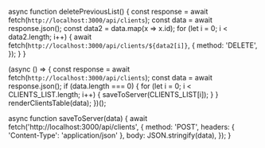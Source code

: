 async function deletePreviousList() {
    const response = await fetch(`http://localhost:3000/api/clients`);
    const data = await response.json();
    const data2 = data.map(x => x.id);
    for (let i = 0; i < data2.length; i++) {
      await fetch(`http://localhost:3000/api/clients/${data2[i]}`,
        {
          method: 'DELETE',
        });
    }
  }

  (async () => {
    const response = await fetch(`http://localhost:3000/api/clients`);
    const data = await response.json();
    if (data.length === 0) {
      for (let i = 0; i < CLIENTS_LIST.length; i++) {
        saveToServer(CLIENTS_LIST[i]);
      }
    }
    renderClientsTable(data);
  })();

  async function saveToServer(data) {
    await fetch('http://localhost:3000/api/clients', {
      method: 'POST',
      headers: { 'Content-Type': 'application/json' },
      body: JSON.stringify(data),
    });
  }
